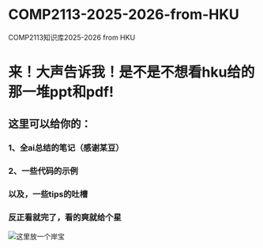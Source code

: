 # COMP2113-2025-2026-from-HKU
COMP2113知识库2025-2026 from HKU

# 来！大声告诉我！是不是不想看hku给的那一堆ppt和pdf!
## 这里可以给你的：
### 1、全ai总结的笔记（感谢某豆）
### 2、一些代码的示例
### 以及，一些tips的吐槽

### 反正看就完了，看的爽就给个星

![这里放一个岸宝](https://upper-fuchsia-vv8u68ucqs.edgeone.app/6-开心.png "嘻嘻")